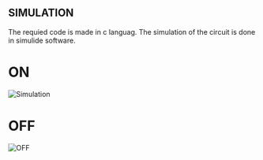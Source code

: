## SIMULATION

The requied code is made in c languag. The simulation of the circuit is done in simulide software.

# ON

![Simulation](https://user-images.githubusercontent.com/102661412/164890564-b5b7a547-2c35-41f2-b959-f865b02e880d.gif)

# OFF

![OFF](https://user-images.githubusercontent.com/102661412/164890580-a9aad884-4ba7-4ed7-a6e3-84837b051eaf.png)



